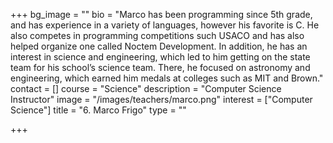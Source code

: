 +++
bg_image = ""
bio = "Marco has been programming since 5th grade, and has experience in a variety of languages, however his favorite is C. He also competes in programming competitions such USACO and has also helped organize one called Noctem Development. In addition, he has an interest in science and engineering, which led to him getting on the state team for his school’s science team. There, he focused on astronomy and engineering, which earned him medals at colleges such as MIT and Brown."
contact = []
course = "Science"
description = "Computer Science Instructor"
image = "/images/teachers/marco.png"
interest = ["Computer Science"]
title = "6. Marco Frigo"
type = ""

+++
